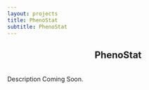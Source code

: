 ```yaml
---
layout: projects
title: PhenoStat
subtitle: PhenoStat
---
```

<h2 align="center">PhenoStat</h2>

<br>
Description Coming Soon.
<br>
<br>
<br>
<br>
<br>
<br>
<br>
<br>
<br>
<br>
<br>
<br>
<br>
